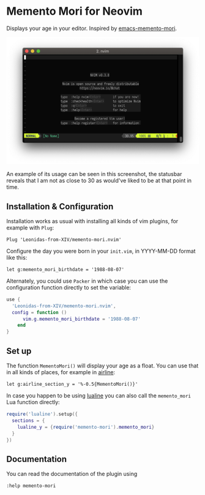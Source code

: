 Memento Mori for Neovim
=======================

Displays your age in your editor. Inspired by [emacs-memento-mori][].

![Screenshot](/screenshot.png?raw=true "Screenshot")

An example of its usage can be seen in this screenshot, the statusbar reveals
that I am not as close to 30 as would've liked to be at that point in time.

Installation & Configuration
----------------------------

Installation works as usual with installing all kinds of vim plugins, for
example with `Plug`:

```vim
Plug 'Leonidas-from-XIV/memento-mori.nvim'
```

Configure the day you were born in your `init.vim`, in YYYY-MM-DD format like
this:

```vim
let g:memento_mori_birthdate = '1988-08-07'
```

Alternately, you could use `Packer` in which case you can use the configuration
function directly to set the variable:

```lua
use {
  'Leonidas-from-XIV/memento-mori.nvim',
  config = function ()
      vim.g.memento_mori_birthdate = '1988-08-07'
    end
}
```

Set up
------

The function `MementoMori()` will display your age as a float. You can use
that in all kinds of places, for example in [airline][]:

```vim
let g:airline_section_y = '%-0.5{MementoMori()}'
```

In case you happen to be using [lualine][] you can also call the `memento_mori`
Lua function directly:

```lua
require('lualine').setup({
  sections = {
    lualine_y = {require('memento-mori').memento_mori}
  }
})
```

Documentation
-------------

You can read the documentation of the plugin using

```vim
:help memento-mori
```

[emacs-memento-mori]: https://github.com/lassik/emacs-memento-mori
[airline]: https://github.com/vim-airline/vim-airline
[lualine]: https://github.com/hoob3rt/lualine.nvim
